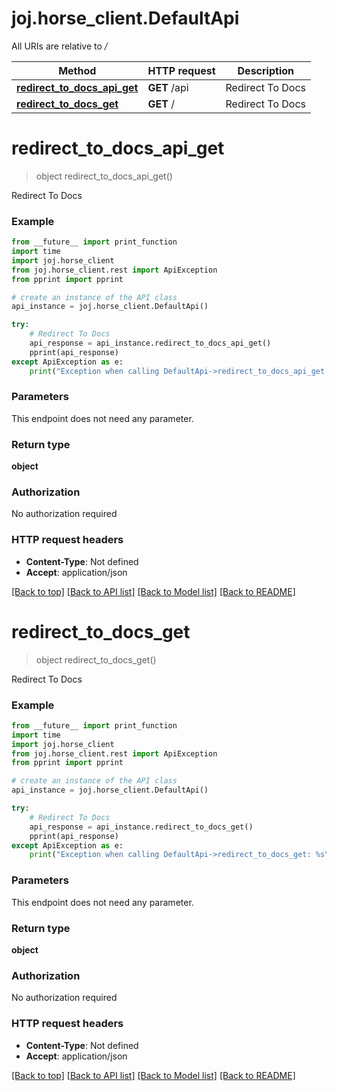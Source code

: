 # joj.horse_client.DefaultApi

All URIs are relative to */*

Method | HTTP request | Description
------------- | ------------- | -------------
[**redirect_to_docs_api_get**](DefaultApi.md#redirect_to_docs_api_get) | **GET** /api | Redirect To Docs
[**redirect_to_docs_get**](DefaultApi.md#redirect_to_docs_get) | **GET** / | Redirect To Docs

# **redirect_to_docs_api_get**
> object redirect_to_docs_api_get()

Redirect To Docs

### Example
```python
from __future__ import print_function
import time
import joj.horse_client
from joj.horse_client.rest import ApiException
from pprint import pprint

# create an instance of the API class
api_instance = joj.horse_client.DefaultApi()

try:
    # Redirect To Docs
    api_response = api_instance.redirect_to_docs_api_get()
    pprint(api_response)
except ApiException as e:
    print("Exception when calling DefaultApi->redirect_to_docs_api_get: %s\n" % e)
```

### Parameters
This endpoint does not need any parameter.

### Return type

**object**

### Authorization

No authorization required

### HTTP request headers

 - **Content-Type**: Not defined
 - **Accept**: application/json

[[Back to top]](#) [[Back to API list]](../README.md#documentation-for-api-endpoints) [[Back to Model list]](../README.md#documentation-for-models) [[Back to README]](../README.md)

# **redirect_to_docs_get**
> object redirect_to_docs_get()

Redirect To Docs

### Example
```python
from __future__ import print_function
import time
import joj.horse_client
from joj.horse_client.rest import ApiException
from pprint import pprint

# create an instance of the API class
api_instance = joj.horse_client.DefaultApi()

try:
    # Redirect To Docs
    api_response = api_instance.redirect_to_docs_get()
    pprint(api_response)
except ApiException as e:
    print("Exception when calling DefaultApi->redirect_to_docs_get: %s\n" % e)
```

### Parameters
This endpoint does not need any parameter.

### Return type

**object**

### Authorization

No authorization required

### HTTP request headers

 - **Content-Type**: Not defined
 - **Accept**: application/json

[[Back to top]](#) [[Back to API list]](../README.md#documentation-for-api-endpoints) [[Back to Model list]](../README.md#documentation-for-models) [[Back to README]](../README.md)

